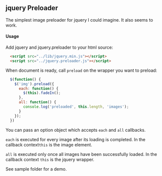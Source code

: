 ## jquery Preloader

The simplest image preloader for jquery I could imagine. It also seems to work.


#### Usage

Add jquery and jquery.preloader to your html source:
  ```html
    <script src="../lib/jquery.min.js"></script>
    <script src="../jquery.preloader.js"></script>
  ```

When document is ready, call `preload` on the wrapper you want to preload:

  ```javascript
    $(function() {
      $('img').preload({
        each: function() {
          $(this).fadeIn();
        },
        all: function() {
          console.log('preloaded', this.length, 'images');
        }
      });
    })
  ```

You can pass an option object which accepts `each` and `all` callbacks.

`each` is executed for every image after its loading is completed. In the
callback context`this` is the image element.

`all` is executed only once all images have been successfully loaded. In the
callback context `this` is the jquery wrapper.

See sample folder for a demo.
